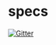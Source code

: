 # specs

[![Gitter](https://badges.gitter.im/openactive/specs.svg)](https://gitter.im/openactive/specs?utm_source=badge&utm_medium=badge&utm_campaign=pr-badge&utm_content=badge)